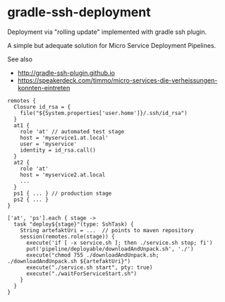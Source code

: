 gradle-ssh-deployment
=====================

Deployment via "rolling update" implemented with gradle ssh plugin.

A simple but adequate solution for Micro Service Deployment Pipelines.

See also

- http://gradle-ssh-plugin.github.io
- https://speakerdeck.com/timmo/micro-services-die-verheissungen-konnten-eintreten


```
remotes {
  Closure id_rsa = {
    file("${System.properties['user.home']}/.ssh/id_rsa")
  }
  at1 {
    role 'at' // automated test stage
    host = 'myservice1.at.local'
    user = 'myservice'
    identity = id_rsa.call()
  }
  at2 {
    role 'at'
    host = 'myservice2.at.local
    ...
  }
  ps1 { ... } // production stage
  ps2 { ... }
}

['at', 'ps'].each { stage ->
  task "deploy${stage}"(type: SshTask) {
    String artefaktUri = ...  // points to maven repository
    session(remotes.role(stage)) {
      execute('if [ -x service.sh ]; then ./service.sh stop; fi')
      put('pipeline/deployable/downloadAndUnpack.sh', './')
      execute("chmod 755 ./downloadAndUnpack.sh; ./downloadAndUnpack.sh ${artefaktUri}")
      execute("./service.sh start", pty: true)
      execute("./waitForServiceStart.sh")
    }
  }
}

```
